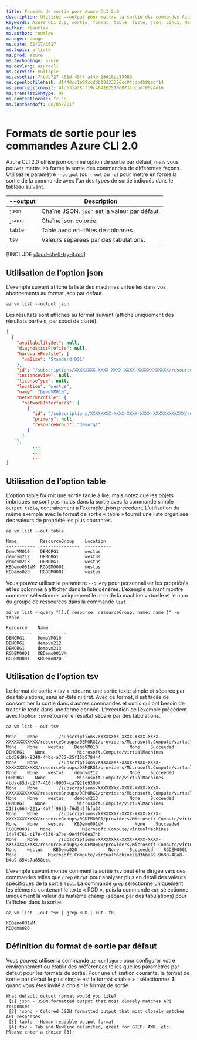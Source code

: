 ```yaml
---
title: Formats de sortie pour Azure CLI 2.0
description: Utilisez --output pour mettre la sortie des commandes Azure CLI 2.0 au format liste, table ou json.
keywords: Azure CLI 2.0, sortie, format, table, liste, json, Linux, Mac, Windows, OS X
author: rloutlaw
ms.author: routlaw
manager: douge
ms.date: 02/27/2017
ms.topic: article
ms.prod: azure
ms.technology: azure
ms.devlang: azurecli
ms.service: multiple
ms.assetid: 74bdb727-481d-45f7-a44e-15d18dc55483
ms.openlocfilehash: d1440cc1e99ccddb18d23306cc0fcdb4b8babf14
ms.sourcegitcommit: 4fd631a58cf19c494162510d073fbbbdf0524d16
ms.translationtype: HT
ms.contentlocale: fr-FR
ms.lasthandoff: 06/05/2017
---
```

# <a name="output-formats-for-azure-cli-20-commands"></a>Formats de sortie pour les commandes Azure CLI 2.0

Azure CLI 2.0 utilise json comme option de sortie par défaut, mais vous pouvez mettre en forme la sortie des commandes de différentes façons.  Utilisez le paramètre `--output` (ou `--out` ou `-o`) pour mettre en forme la sortie de la commande avec l’un des types de sortie indiqués dans le tableau suivant. 

--output | Description
---------|-------------------------------
`json`   | Chaîne JSON. `json` est la valeur par défaut.
`jsonc`  | Chaîne json colorée.
`table`  | Table avec en-têtes de colonnes.
`tsv`    | Valeurs séparées par des tabulations.

[!INCLUDE [cloud-shell-try-it.md](includes/cloud-shell-try-it.md)]

## <a name="using-the-json-option"></a>Utilisation de l’option json

L’exemple suivant affiche la liste des machines virtuelles dans vos abonnements au format json par défaut.

```azurecli-interactive
az vm list --output json
```

Les résultats sont affichés au format suivant (affiche uniquement des résultats partiels, par souci de clarté).

```json
[
  {
    "availabilitySet": null,
    "diagnosticsProfile": null,
    "hardwareProfile": {
      "vmSize": "Standard_DS1"
    },
    "id": "/subscriptions/XXXXXXXX-XXXX-XXXX-XXXX-XXXXXXXXXXXX/resourceGroups/DEMORG1/providers/Microsoft.Compute/virtualMachines/DemoVM010",
    "instanceView": null,
    "licenseType": null,
    "location": "westus",
    "name": "DemoVM010",
    "networkProfile": {
      "networkInterfaces": [
        {
          "id": "/subscriptions/XXXXXXXX-XXXX-XXXX-XXXX-XXXXXXXXXXXX/resourceGroups/demorg1/providers/Microsoft.Network/networkInterfaces/DemoVM010VMNic",
          "primary": null,
          "resourceGroup": "demorg1"
        }
      ]
    },
          ...
          ...
          ...   
]
```
 
## <a name="using-the-table-option"></a>Utilisation de l’option table

L’option table fournit une sortie facile à lire, mais notez que les objets imbriqués ne sont pas inclus dans la sortie avec la commande simple `--output table`, contrairement à l’exemple .json précédent.  L’utilisation du même exemple avec le format de sortie « table » fournit une liste organisée des valeurs de propriété les plus courantes.

```azurecli-interactive
az vm list --out table
```

```
Name         ResourceGroup    Location
-----------  ---------------  ----------
DemoVM010    DEMORG1          westus
demovm212    DEMORG1          westus
demovm213    DEMORG1          westus
KBDemo001VM  RGDEMO001        westus
KBDemo020    RGDEMO001        westus
```

Vous pouvez utiliser le paramètre `--query` pour personnaliser les propriétés et les colonnes à afficher dans la liste générée. L’exemple suivant montre comment sélectionner uniquement le nom de la machine virtuelle et le nom du groupe de ressources dans la commande `list`.

```azurecli-interactive
az vm list --query "[].{ resource: resourceGroup, name: name }" -o table
```

```
Resource    Name
----------  -----------
DEMORG1     DemoVM010
DEMORG1     demovm212
DEMORG1     demovm213
RGDEMO001   KBDemo001VM
RGDEMO001   KBDemo020
```

## <a name="using-the-tsv-option"></a>Utilisation de l’option tsv

Le format de sortie « tsv » retourne une sortie texte simple et séparée par des tabulations, sans en-tête ni tiret. Avec ce format, il est facile de consommer la sortie dans d’autres commandes et outils qui ont besoin de traiter le texte dans une forme donnée. L’exécution de l’exemple précédent avec l’option `tsv` retourne le résultat séparé par des tabulations.

```azurecli-interactive
az vm list --out tsv
```

```
None    None        /subscriptions/XXXXXXXX-XXXX-XXXX-XXXX-XXXXXXXXXXXX/resourceGroups/DEMORG1/providers/Microsoft.Compute/virtualMachines/DemoVM010    None    None    westus    DemoVM010            None    Succeeded    DEMORG1    None            Microsoft.Compute/virtualMachines    cbd56d9b-9340-44bc-a722-25f15b578444
None    None        /subscriptions/XXXXXXXX-XXXX-XXXX-XXXX-XXXXXXXXXXXX/resourceGroups/DEMORG1/providers/Microsoft.Compute/virtualMachines/demovm212    None    None    westus    demovm212            None    Succeeded    DEMORG1    None            Microsoft.Compute/virtualMachines    4bdac85d-c2f7-410f-9907-ca7921d930b4
None    None        /subscriptions/XXXXXXXX-XXXX-XXXX-XXXX-XXXXXXXXXXXX/resourceGroups/DEMORG1/providers/Microsoft.Compute/virtualMachines/demovm213    None    None    westus    demovm213            None    Succeeded    DEMORG1    None            Microsoft.Compute/virtualMachines    2131c664-221a-4b7f-9653-f6d542fbfa34
None    None        /subscriptions/XXXXXXXX-XXXX-XXXX-XXXX-XXXXXXXXXXXX/resourceGroups/RGDEMO001/providers/Microsoft.Compute/virtualMachines/KBDemo001VM    None    None    westus    KBDemo001VM            None    Succeeded    RGDEMO001    None            Microsoft.Compute/virtualMachines    14e74761-c17e-4530-a7be-9e4ff06ea74b
None    None        /subscriptions/XXXXXXXX-XXXX-XXXX-XXXX-XXXXXXXXXXXX/resourceGroups/RGDEMO001/providers/Microsoft.Compute/virtualMachines/KBDemo02None    None    westus    KBDemo020            None    Succeeded    RGDEMO001    None            Microsoft.Compute/virtualMachinesed36baa9-9b80-48a8-b4a9-854c7a858ece
```

L’exemple suivant montre comment la sortie `tsv` peut être dirigée vers des commandes telles que `grep` et `cut` pour analyser plus en détail des valeurs spécifiques de la sortie `list`. La commande `grep` sélectionne uniquement les éléments contenant le texte « RGD », puis la commande `cut` sélectionne uniquement la valeur du huitième champ (séparé par des tabulations) pour l’afficher dans la sortie.

```azurecli
az vm list --out tsv | grep RGD | cut -f8
```

```
KBDemo001VM
KBDemo020
```

## <a name="setting-the-default-output-format"></a>Définition du format de sortie par défaut

Vous pouvez utiliser la commande `az configure` pour configurer votre environnement ou établir des préférences telles que les paramètres par défaut pour les formats de sortie. Pour une utilisation courante, le format de sortie par défaut le plus simple est le format « table » : sélectionnez **3** quand vous êtes invité à choisir le format de sortie. 

```
What default output format would you like?
 [1] json - JSON formatted output that most closely matches API responses
 [2] jsonc - Colored JSON formatted output that most closely matches API responses
 [3] table - Human-readable output format
 [4] tsv - Tab and Newline delimited, great for GREP, AWK, etc.
Please enter a choice [3]: 
```